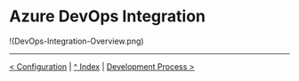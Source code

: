 # Azure DevOps Integration

!(DevOps-Integration-Overview.png)

---
[< Configuration](02_configuration.md) | [^ Index](../README.md) | [Development Process >](04_operations.md)
